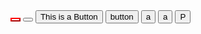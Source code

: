 <!DOCTYPE html>
<html>
<body>
    <button style="background-color:white; border-color:red; color:white">
    </button>
    <button text="p">
    </button>
</body>
</html>

<!DOCTYPE html>
<html lang="en">
<head>
    <meta charset="UTF-8">
    <meta name="viewport" content="width=device-width, initial-scale=1.0">
    <title>Button Example</title>
</head>
<body>
    <!-- Create a button with text -->
    <button>This is a Button</button>
</body>
</html>

<!DOCTYPE html>
<html>
<head>
    <title>Button Example 2</title>
</head>
<body>
    <button>button</button>
</body>
</html>

<!DOCTYPE html>
<html>
<head>
    <title>Button Example 3</title>
</head>
<body>
    <button>a</button>
</body>
</html>

<!DOCTYPE html>
<html>
<head>
    <title>Button Example 4</title>
</head>
<body>
    <button>a</button>
</body>
</html>

<!DOCTYPE html>
<html>
<head>
    <title>Button Example 5</title>
</head>
<body>
    <button>P</button>
</body>
</html>

